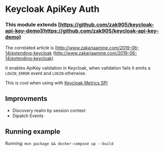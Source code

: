 # Keycloak ApiKey Auth

### This module extends [https://github.com/zak905/keycloak-api-key-demo](https://github.com/zak905/keycloak-api-key-demo)

The correlated article is [http://www.zakariaamine.com/2019-06-14/extending-keycloak
(http://www.zakariaamine.com/2019-06-14/extending-keycloak)

It enables ApiKey validation in Keycloak, when validation fails it emits a `LOGIN_ERROR` event and `LOGIN` otherwise.

This is cool when using with [Keycloak Metrics SPI](https://github.com/aerogear/keycloak-metrics-spi)

## Improvments

- Discovery realm by session context
- Dipatch Events

## Running example

Running: `mvn package && docker-compose up --build`